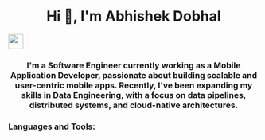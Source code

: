 <h1 align="center">Hi 👋, I'm Abhishek Dobhal</h1>
<div align='left'>
  <a href='https://www.linkedin.com/dobhalabhi'>
    <img height=30px src='https://img.shields.io/badge/Google_Colab-242938?logo=googlecolab](https://img.shields.io/badge/LinkedIn-0077B5?style=for-the-badge&logo=linkedin&logoColor=white'>
  </a>
</div>
<h3 align="center">I'm a Software Engineer currently working as a Mobile Application Developer, passionate about building scalable and user-centric mobile apps. Recently, I've been expanding my skills in Data Engineering, with a focus on data pipelines, distributed systems, and cloud-native architectures.</h3>
<h3 align="left">Languages and Tools:</h3>

